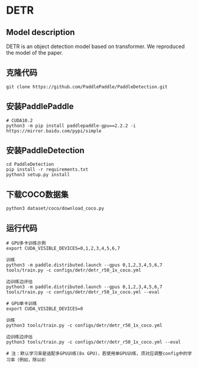 # DETR

## Model description
DETR is an object detection model based on transformer. We reproduced the model of the paper.

## 克隆代码

```
git clone https://github.com/PaddlePaddle/PaddleDetection.git
```

## 安装PaddlePaddle

```
# CUDA10.2
python3 -m pip install paddlepaddle-gpu==2.2.2 -i https://mirror.baidu.com/pypi/simple
```

## 安装PaddleDetection

```
cd PaddleDetection
pip install -r requirements.txt
python3 setup.py install
```

## 下载COCO数据集

```
python3 dataset/coco/download_coco.py
```

## 运行代码

```
# GPU多卡训练示例
export CUDA_VISIBLE_DEVICES=0,1,2,3,4,5,6,7

训练
python3 -m paddle.distributed.launch --gpus 0,1,2,3,4,5,6,7 tools/train.py -c configs/detr/detr_r50_1x_coco.yml

边训练边评估
python3 -m paddle.distributed.launch --gpus 0,1,2,3,4,5,6,7 tools/train.py -c configs/detr/detr_r50_1x_coco.yml --eval

# GPU单卡训练
export CUDA_VISIBLE_DEVICES=0

训练
python3 tools/train.py -c configs/detr/detr_r50_1x_coco.yml

边训练边评估
python3 tools/train.py -c configs/detr/detr_r50_1x_coco.yml --eval

# 注：默认学习率是适配多GPU训练(8x GPU)，若使用单GPU训练，须对应调整config中的学习率（例如，除以8）

```
